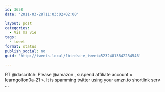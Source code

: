 ```yaml
---
id: 3658
date: '2011-03-28T11:03:02+02:00'

layout: post
categories:
  - Vis ma vie
tags:
  - tweet
format: status
publish_social: no
guid: 'http://tweets.local/?birdsite_tweet=52324813842284546'

---
```


RT @dascritch: Please @amazon , suspend affiliate account « learngolfon0a-21 ». It is spamming twitter using your amzn.to shortlink serv …